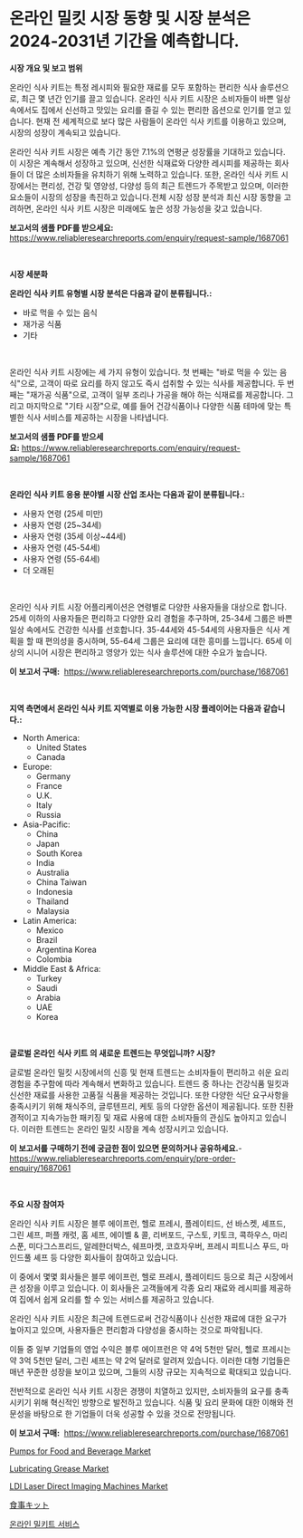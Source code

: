 <p><h1>온라인 밀킷 시장 동향 및 시장 분석은 2024-2031년 기간을 예측합니다.</h1></p><p><strong>시장 개요 및 보고 범위</strong></p>
<p><p>온라인 식사 키트는 특정 레시피와 필요한 재료를 모두 포함하는 편리한 식사 솔루션으로, 최근 몇 년간 인기를 끌고 있습니다. 온라인 식사 키트 시장은 소비자들이 바쁜 일상 속에서도 집에서 신선하고 맛있는 요리를 즐길 수 있는 편리한 옵션으로 인기를 얻고 있습니다. 현재 전 세계적으로 보다 많은 사람들이 온라인 식사 키트를 이용하고 있으며, 시장의 성장이 계속되고 있습니다.</p><p>온라인 식사 키트 시장은 예측 기간 동안 7.1%의 연평균 성장률을 기대하고 있습니다. 이 시장은 계속해서 성장하고 있으며, 신선한 식재료와 다양한 레시피를 제공하는 회사들이 더 많은 소비자들을 유치하기 위해 노력하고 있습니다. 또한, 온라인 식사 키트 시장에서는 편리성, 건강 및 영양성, 다양성 등의 최근 트렌드가 주목받고 있으며, 이러한 요소들이 시장의 성장을 촉진하고 있습니다.전체 시장 성장 분석과 최신 시장 동향을 고려하면, 온라인 식사 키트 시장은 미래에도 높은 성장 가능성을 갖고 있습니다.</p></p>
<p><strong>보고서의 샘플 PDF를 받으세요:</strong> <a href="https://www.reliableresearchreports.com/enquiry/request-sample/1687061">https://www.reliableresearchreports.com/enquiry/request-sample/1687061</a></p>
<p>&nbsp;</p>
<p><strong>시장 세분화</strong></p>
<p><strong>온라인 식사 키트 유형별 시장 분석은 다음과 같이 분류됩니다.:</strong></p>
<p><ul><li>바로 먹을 수 있는 음식</li><li>재가공 식품</li><li>기타</li></ul></p>
<p>&nbsp;</p>
<p><p>온라인 식사 키트 시장에는 세 가지 유형이 있습니다. 첫 번째는 "바로 먹을 수 있는 음식"으로, 고객이 따로 요리를 하지 않고도 즉시 섭취할 수 있는 식사를 제공합니다. 두 번째는 "재가공 식품"으로, 고객이 일부 조리나 가공을 해야 하는 식재료를 제공합니다. 그리고 마지막으로 "기타 시장"으로, 예를 들어 건강식품이나 다양한 식품 테마에 맞는 특별한 식사 서비스를 제공하는 시장을 나타냅니다.</p></p>
<p><strong>보고서의 샘플 PDF를 받으세요:</strong>&nbsp;<a href="https://www.reliableresearchreports.com/enquiry/request-sample/1687061">https://www.reliableresearchreports.com/enquiry/request-sample/1687061</a></p>
<p>&nbsp;</p>
<p><strong> 온라인 식사 키트 응용 분야별 시장 산업 조사는 다음과 같이 분류됩니다.:</strong></p>
<p><ul><li>사용자 연령 (25세 미만)</li><li>사용자 연령 (25~34세)</li><li>사용자 연령 (35세 이상~44세)</li><li>사용자 연령 (45-54세)</li><li>사용자 연령 (55-64세)</li><li>더 오래된</li></ul></p>
<p>&nbsp;</p>
<p><p>온라인 식사 키트 시장 어플리케이션은 연령별로 다양한 사용자들을 대상으로 합니다. 25세 이하의 사용자들은 편리하고 다양한 요리 경험을 추구하며, 25-34세 그룹은 바쁜 일상 속에서도 건강한 식사를 선호합니다. 35-44세와 45-54세의 사용자들은 식사 계획을 할 때 편의성을 중시하며, 55-64세 그룹은 요리에 대한 흥미를 느낍니다. 65세 이상의 시니어 시장은 편리하고 영양가 있는 식사 솔루션에 대한 수요가 높습니다.</p></p>
<p><strong>이 보고서 구매:</strong>&nbsp; <a href="https://www.reliableresearchreports.com/purchase/1687061">https://www.reliableresearchreports.com/purchase/1687061</a></p>
<p>&nbsp;</p>
<p><strong>지역 측면에서 온라인 식사 키트 지역별로 이용 가능한 시장 플레이어는 다음과 같습니다.:</strong></p>
<p><ul>
    <li>
        North America:
        <ul>
            <li>United States</li>
            <li>Canada</li>
        </ul>
    </li>
    <li>
        Europe:
        <ul>
            <li>Germany</li>
            <li>France</li>
            <li>U.K.</li>
            <li>Italy</li>
            <li>Russia</li>
        </ul>
    </li>
    <li>
        Asia-Pacific:
        <ul>
            <li>China</li>
            <li>Japan</li>
            <li>South Korea</li>
            <li>India</li>
            <li>Australia</li>
            <li>China Taiwan</li>
            <li>Indonesia</li>
            <li>Thailand</li>
            <li>Malaysia</li>
        </ul>
    </li>
    <li>
        Latin America:
        <ul>
            <li>Mexico</li>
            <li>Brazil</li>
            <li>Argentina Korea</li>
            <li>Colombia</li>
        </ul>
    </li>
    <li>
        Middle East & Africa:
        <ul>
            <li>Turkey</li>
            <li>Saudi</li>
            <li>Arabia</li>
            <li>UAE</li>
            <li>Korea</li>
        </ul>
    </li>
    </ul></p>
<p>&nbsp;</p>
<p><strong>글로벌 온라인 식사 키트 의 새로운 트렌드는 무엇입니까? 시장?</strong></p>
<p><p>글로벌 온라인 밀킷 시장에서의 신흥 및 현재 트렌드는 소비자들이 편리하고 쉬운 요리 경험을 추구함에 따라 계속해서 변화하고 있습니다. 트렌드 중 하나는 건강식품 밀킷과 신선한 재료를 사용한 고품질 식품을 제공하는 것입니다. 또한 다양한 식단 요구사항을 충족시키기 위해 채식주의, 글루텐프리, 케토 등의 다양한 옵션이 제공됩니다. 또한 친환경적이고 지속가능한 패키징 및 재료 사용에 대한 소비자들의 관심도 높아지고 있습니다. 이러한 트렌드는 온라인 밀킷 시장을 계속 성장시키고 있습니다.</p></p>
<p><strong>이 보고서를 구매하기 전에 궁금한 점이 있으면 문의하거나 공유하세요.</strong>- <a href="https://www.reliableresearchreports.com/enquiry/pre-order-enquiry/1687061">https://www.reliableresearchreports.com/enquiry/pre-order-enquiry/1687061</a></p>
<p>&nbsp;</p>
<p><strong>주요 시장 참여자</strong></p>
<p><p>온라인 식사 키트 시장은 블루 에이프런, 헬로 프레시, 플레이티드, 선 바스켓, 셰프드, 그린 셰프, 퍼플 캐럿, 홈 셰프, 에이벨 & 콜, 리버포드, 구스토, 키토크, 콕하우스, 마리 스푼, 미다그스프리드, 알레한더박스, 쉐프마켓, 코흐자우버, 프레시 피트니스 푸드, 마인드풀 셰프 등 다양한 회사들이 참여하고 있습니다. </p><p>이 중에서 몇몇 회사들은 블루 에이프런, 헬로 프레시, 플레이티드 등으로 최근 시장에서 큰 성장을 이루고 있습니다. 이 회사들은 고객들에게 각종 요리 재료와 레시피를 제공하여 집에서 쉽게 요리를 할 수 있는 서비스를 제공하고 있습니다. </p><p>온라인 식사 키트 시장은 최근에 트렌드로써 건강식품이나 신선한 재료에 대한 요구가 높아지고 있으며, 사용자들은 편리함과 다양성을 중시하는 것으로 파악됩니다. </p><p>이들 중 일부 기업들의 영업 수익은 블루 에이프런은 약 4억 5천만 달러, 헬로 프레시는 약 3억 5천만 달러, 그린 셰프는 약 2억 달러로 알려져 있습니다. 이러한 대형 기업들은 매년 꾸준한 성장을 보이고 있으며, 그들의 시장 규모는 지속적으로 확대되고 있습니다. </p><p>전반적으로 온라인 식사 키트 시장은 경쟁이 치열하고 있지만, 소비자들의 요구를 충족시키기 위해 혁신적인 방향으로 발전하고 있습니다. 식품 및 요리 문화에 대한 이해와 전문성을 바탕으로 한 기업들이 더욱 성공할 수 있을 것으로 전망됩니다.</p></p>
<p><strong>이 보고서 구매:</strong>&nbsp;&nbsp;<a href="https://www.reliableresearchreports.com/purchase/1687061">https://www.reliableresearchreports.com/purchase/1687061</a></p>
<p><p><a href="https://issuu.com/reportprime-2/docs/pumps-for-food-and-beverage-market-size-2030.pptx">Pumps for Food and Beverage Market</a></p><p><a href="https://view.publitas.com/reportprime-1/decoding-the-lubricating-grease-market-a-deep-dive-into-the-latest-market-trends-market-segmentation-and-competitive-analysis/">Lubricating Grease Market</a></p><p><a href="https://github.com/abdelrhmankishk22/Market-Research-Report-List-3/blob/main/ldi-laser-direct-imaging-machines-market.md">LDI Laser Direct Imaging Machines Market</a></p><p><a href="https://github.com/lrlmopnhwd79300/Market-Research-Report-List-1/blob/main/1604653185790.md">食事キット</a></p><p><a href="https://github.com/akzkkws047661437/Market-Research-Report-List-1/blob/main/7879724185784.md">온라인 밀키트 서비스</a></p></p>
